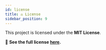 ```yaml
---
id: license
title: ⚖️ License
sidebar_position: 9
---
```


This project is licensed under the **MIT License**.

🔗 **See the full license [here](https://github.com/RittikSoni/Flutter-Release-X/blob/main/LICENSE).**
